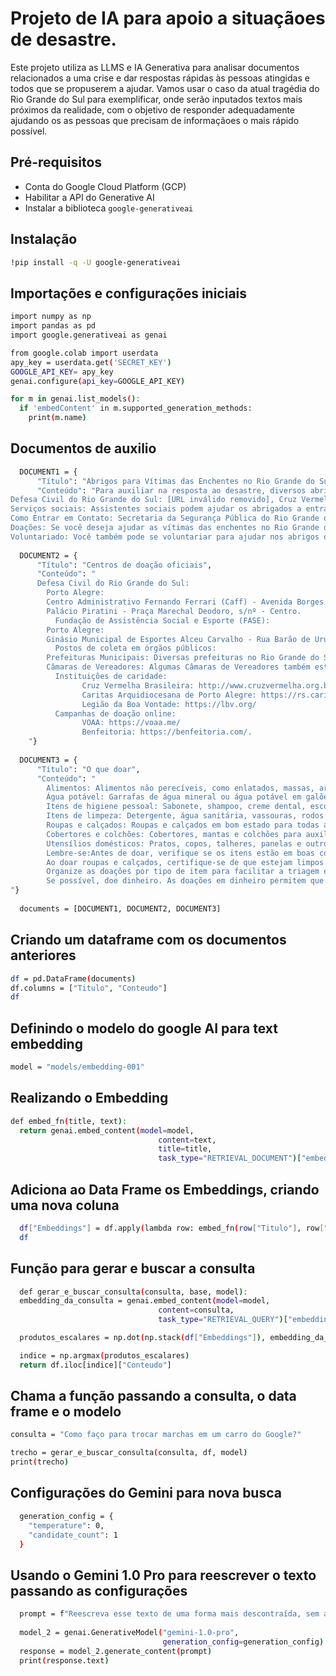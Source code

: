 # Projeto de IA para apoio a situaçãoes de desastre.

Este projeto utiliza as LLMS e IA Generativa para analisar documentos relacionados a uma crise e dar respostas rápidas às pessoas atingidas e todos que se propuserem a ajudar. Vamos usar o caso da atual tragédia do Rio Grande do Sul para exemplificar, onde serão inputados textos mais próximos da realidade, com o objetivo de responder adequadamente ajudando os as pessoas que precisam de informaçãoes o mais rápido possível.

## Pré-requisitos

* Conta do Google Cloud Platform (GCP)
* Habilitar a API do Generative AI
* Instalar a biblioteca `google-generativeai`

## Instalação

```bash
!pip install -q -U google-generativeai
```

## Importações e configurações iniciais

```bash
import numpy as np
import pandas as pd
import google.generativeai as genai

from google.colab import userdata
apy_key = userdata.get('SECRET_KEY')
GOOGLE_API_KEY= apy_key
genai.configure(api_key=GOOGLE_API_KEY)

for m in genai.list_models():
  if 'embedContent' in m.supported_generation_methods:
    print(m.name)
```
## Documentos de auxilio
```bash
  DOCUMENT1 = {
      "Título": "Abrigos para Vítimas das Enchentes no Rio Grande do Sul",
      "Conteúdo": "Para auxiliar na resposta ao desastre, diversos abrigos foram criados em todo o estado para acolher as vítimas das enchentes. Este documento tem como objetivo fornecer um guia completo sobre esses abrigos, incluindo informações sobre sua localização, serviços oferecidos e como entrar em contato. Localização dos Abrigos: Abrigos foram instalados em diversos municípios do Rio Grande do Sul, com foco nas áreas mais afetadas pelas inundações. Localização: Porto Alegre: Clube Geraldo Santana - Rua Luiz de Camões, 337 – bairro Santo Antônio. Canoas Ulbra: Av. Farroupilha, 8.001 – bairro São JoséUma. Lista completa e atualizada dos abrigos, incluindo seus endereços e informações de contato, pode ser encontrada nos seguintes sites: Secretaria da Segurança Pública do Rio Grande do Sul: https://www.ssp.rs.gov.br/
Defesa Civil do Rio Grande do Sul: [URL inválido removido], Cruz Vermelha Brasileira: https://www.cruzvermelha.org.br/ .Serviços Oferecidos: Os abrigos para vítimas das enchentes no Rio Grande do Sul oferecem uma variedade de serviços essenciais para atender às necessidades básicas dos desabrigados. Entre os serviços oferecidos, estão: Alojamento: As pessoas desabrigadas podem dormir em camas ou colchões em um ambiente seguro e protegido. Alimentação: Três refeições por dia são fornecidas aos abrigados, além de lanches entre as refeições. Cuidados médicos: Equipes médicas estão disponíveis nos abrigos para fornecer atendimento médico e odontológico básico. Apoio psicológico: Psicólogos e assistentes sociais estão disponíveis para oferecer apoio emocional e psicológico aos abrigados.
Serviços sociais: Assistentes sociais podem ajudar os abrigados a entrar em contato com familiares e amigos, obter documentos perdidos e acessar outros serviços de assistência social.
Como Entrar em Contato: Secretaria da Segurança Pública do Rio Grande do Sul: (51) 3289-3100. Defesa Civil do Rio Grande do Sul: 0800-643-1992. Cruz Vermelha Brasileira: (51) 3217-4500. Informações Adicionais:
Doações: Se você deseja ajudar as vítimas das enchentes no Rio Grande do Sul, você pode fazer doações em dinheiro ou itens de primeira necessidade para as organizações humanitárias que estão atuando no estado.
Voluntariado: Você também pode se voluntariar para ajudar nos abrigos ou em outras atividades de apoio às vítimas das enchentes."}
  
  DOCUMENT2 = {
      "Título": "Centros de doação oficiais",
      "Conteúdo": "
	  Defesa Civil do Rio Grande do Sul:
		Porto Alegre: 
	  	Centro Administrativo Fernando Ferrari (Caff) - Avenida Borges de Medeiros, 1.501 - Praia de Belas.
	  	Palácio Piratini - Praça Marechal Deodoro, s/nº - Centro.
          Fundação de Assistência Social e Esporte (FASE):
	  	Porto Alegre:
		Ginásio Municipal de Esportes Alceu Carvalho - Rua Barão de Urussuanga, 1.560 - Passo das Pedras.	
          Postos de coleta em órgãos públicos:
	  	Prefeituras Municipais: Diversas prefeituras no Rio Grande do Sul estão recebendo doações.
	  	Câmaras de Vereadores: Algumas Câmaras de Vereadores também estão servindo como pontos de coleta de doações.
          Instituições de caridade:
            	Cruz Vermelha Brasileira: http://www.cruzvermelha.org.br/pb/institucional/doacoes/
            	Caritas Arquidiocesana de Porto Alegre: https://rs.caritas.org.br/
            	Legião da Boa Vontade: https://lbv.org/
          Campanhas de doação online:
            	VOAA: https://voaa.me/
            	Benfeitoria: https://benfeitoria.com/.
	"}
  
  DOCUMENT3 = {
      "Título": "O que doar",
      "Conteúdo": "
		Alimentos: Alimentos não perecíveis, como enlatados, massas, arroz, feijão, leite em pó e óleo.
		Água potável: Garrafas de água mineral ou água potável em galões.
		Itens de higiene pessoal: Sabonete, shampoo, creme dental, escova de dentes, desodorante, papel higiênico e fraldas infantis.
		Itens de limpeza: Detergente, água sanitária, vassouras, rodos e panos de chão.
		Roupas e calçados: Roupas e calçados em bom estado para todas as idades.
		Cobertores e colchões: Cobertores, mantas e colchões para auxiliar no abrigo das vítimas.
		Utensílios domésticos: Pratos, copos, talheres, panelas e outros utensílios básicos para cozinha.
		Lembre-se:Antes de doar, verifique se os itens estão em boas condições e adequados para o uso pelas vítimas das enchentes.
		Ao doar roupas e calçados, certifique-se de que estejam limpos e secos.
		Organize as doações por tipo de item para facilitar a triagem e distribuição.
		Se possível, doe dinheiro. As doações em dinheiro permitem que as organizações humanitárias comprem os itens mais necessários no momento.
"}
  
  documents = [DOCUMENT1, DOCUMENT2, DOCUMENT3]
```
## Criando um dataframe com os documentos anteriores
```bash
df = pd.DataFrame(documents)
df.columns = ["Titulo", "Conteudo"]
df
```
## Definindo o modelo do google AI para text embedding
```bash
model = "models/embedding-001"
```
## Realizando o Embedding
```bash
def embed_fn(title, text):
  return genai.embed_content(model=model,
                                 content=text,
                                 title=title,
                                 task_type="RETRIEVAL_DOCUMENT")["embedding"]
```
## Adiciona ao Data Frame os Embeddings, criando uma nova coluna 
```bash
  df["Embeddings"] = df.apply(lambda row: embed_fn(row["Titulo"], row["Conteudo"]), axis=1)
  df
```
## Função para gerar e buscar a consulta
```bash
  def gerar_e_buscar_consulta(consulta, base, model):
  embedding_da_consulta = genai.embed_content(model=model,
                                 content=consulta,
                                 task_type="RETRIEVAL_QUERY")["embedding"]

  produtos_escalares = np.dot(np.stack(df["Embeddings"]), embedding_da_consulta)

  indice = np.argmax(produtos_escalares)
  return df.iloc[indice]["Conteudo"]
```
## Chama a função passando a consulta, o data frame e o modelo
```bash
consulta = "Como faço para trocar marchas em um carro do Google?"

trecho = gerar_e_buscar_consulta(consulta, df, model)
print(trecho)
```
## Configurações do Gemini para nova busca
```bash
  generation_config = {
    "temperature": 0,
    "candidate_count": 1
  }
```
## Usando o Gemini 1.0 Pro para reescrever o texto passando as configurações 
```bash
  prompt = f"Reescreva esse texto de uma forma mais descontraída, sem adicionar informações que não façam parte do texto: {trecho}"
  
  model_2 = genai.GenerativeModel("gemini-1.0-pro",
                                  generation_config=generation_config)
  response = model_2.generate_content(prompt)
  print(response.text)

```
